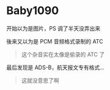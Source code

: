 # Baby1090

开始以为是图片，PS 调了半天没弄出来

後来又以为是 PCM 音频格式录制的 ATC

> 这个杂音实在太像是偷录的 ATC 了

最后发现是 ADS-B，航天报文专有格式…

> 这就没意思了啊